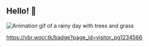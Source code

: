 ## Hello! 👋

<img alt="Animation gif of a rainy day with trees and grass" src="homepage.gif"> </img>

https://vbr.wocr.tk/badge?page_id=visitor_pg1234566
<!--
**paraggangil/paraggangil** is a ✨ _special_ ✨ repository because its `README.md` (this file) appears on your GitHub profile.

Here are some ideas to get you started:

- 🔭 I’m currently working on ...
- 🌱 I’m currently learning ...
- 👯 I’m looking to collaborate on ...
- 🤔 I’m looking for help with ...
- 💬 Ask me about ...
- 📫 How to reach me: ...
- 😄 Pronouns: ...
- ⚡ Fun fact: ...
-->
